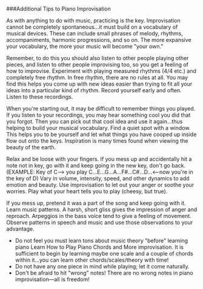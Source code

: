 ###Additional Tips to Piano Improvisation

As with anything to do with music, practicing is the key. Improvisation cannot be
completely spontaneous…it must build on a vocabulary of musical devices. These
can include small phrases of melody, rhythms, accompaniments, harmonic
progressions, and so on. The more expansive your vocabulary, the more your
music will become "your own."

Remember, to do this you should also listen to other people playing other pieces,
and listen to other people improvising too, so you get a feeling of how to
improvise. Experiment with playing measured rhythms (4/4 etc.) and completely
free rhythm. In free rhythm, there are no rules at all. You may find this helps you
come up with new ideas easier than trying to fit all your ideas into a particular
kind of rhythm. Record yourself early and often. Listen to these recordings.

When you're starting out, it may be difficult to remember things you played. If
you listen to your recordings, you may hear something cool you did that you
forgot. Then you can pick out that cool idea and use it again…thus helping to
build your musical vocabulary. Find a quiet spot with a window. This helps you to
be yourself and let what things you have cooped up inside flow out onto the keys.
Inspiration is many times found when viewing the beauty of the earth.

Relax and be loose with your fingers. If you mess up and accidentally hit a note
not in key, go with it and keep going in the new key, don't go back. (EXAMPLE:
Key of C–> you play C…E…G…A…F#…C#…D…<–now you're in the key of D) Vary
in volume, intensity, speed, and other dynamics to add emotion and beauty. Use
improvisation to let out your anger or soothe your worries. Play what your heart
tells you to play (cheesy, but true).

If you mess up, pretend it was a part of the song and keep going with it. Learn
music patterns. A harsh, short gliss gives the impression of anger and reproach.
Arpeggios in the bass voice tend to give a feeling of movement. Observe patterns
in speech and music and use those observations to your advantage.

* Do not feel you must learn tons about music theory "before" learning piano
Learn How to Play Piano Chords and More improvisation. It is sufficient to begin by learning maybe one scale and a
couple of chords within it…you can learn other chords/scales/theory with time!
*  Do not have any one piece in mind while playing; let it come naturally.
* Don't be afraid to hit "wrong" notes! There are no wrong notes in piano
improvisation—all is freedom!


